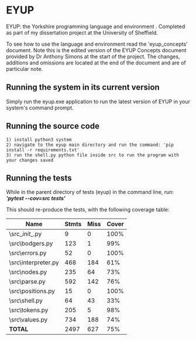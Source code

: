 # EYUP
EYUP: the Yorkshire programming language and environment . Completed as part of my dissertation project at the University of Sheffield.

To see how to use the language and environment read the 'eyup_concepts' document. Note this is the edited version of the EYUP Concepts document provided by Dr Anthony Simons at the start of the project. The changes, additions and omissions are located at the end of the document and are of particular note.

## Running the system in its current version
Simply run the eyup.exe application to run the latest version of EYUP in your system's command prompt.

## Running the source code
    1) install python3 system  
    2) navigate to the eyup main directory and run the command: 'pip install -r requirements.txt'
    3) run the shell.py python file inside src to run the program with your changes saved

## Running the tests
While in the parent directory of tests (eyup) in the command line, run: *__'pytest --cov=src tests'__*

This should re-produce the tests, with the following coverage table:

| Name                | Stmts | Miss | Cover |
|---------------------|-------|------|-------|
| \src\__init__.py    | 9     | 0    | 100%  |
| \src\bodgers.py     | 123   | 1    | 99%   |
| \src\errors.py      | 52    | 0    | 100%  |
| \src\interpreter.py | 468   | 184  | 61%   |
| \src\nodes.py       | 235   | 64   | 73%   |
| \src\parse.py       | 592   | 142  | 76%   |
| \src\positions.py   | 15    | 0    | 100%  |
| \src\shell.py       | 64    | 43   | 33%   |
| \src\tokens.py      | 205   | 5    | 98%   |
| \src\values.py      | 734   | 188  | 74%   |
| __TOTAL__           | 2497  | 627  | 75%   |
